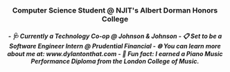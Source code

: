 <h3 align="center">Computer Science Student @ NJIT's Albert Dorman Honors College</h3>

<h5 align="center">
- 🩺 Currently a Technology Co-op @ Johnson & Johnson
- 📋 Set to be a Software Engineer Intern @ Prudential Financial
- 🌐 You can learn more about me at: www.dylantonthat.com
- 🎹 Fun fact: I earned a Piano Music Performance Diploma from the London College of Music.
</h5>
